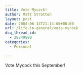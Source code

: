 ```yaml
---
title: Vote Mycock!
author: Matt Stratton
layout: post
date: 2004-06-14T21:14:00+00:00
url: /life-in-general/vote-mycock
dsq_thread_id:
  - 28249880
categories:
  - Personal

---
```

Vote Mycock this September!